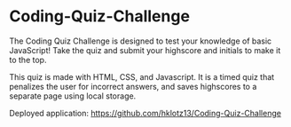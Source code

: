 # Coding-Quiz-Challenge

The Coding Quiz Challenge is designed to test your knowledge of basic JavaScript! Take the quiz and submit your highscore and initials to make it to the top.

This quiz is made with HTML, CSS, and Javascript. It is a timed quiz that penalizes the user for incorrect answers, and saves highscores to a separate page using local storage.

Deployed application: https://github.com/hklotz13/Coding-Quiz-Challenge
